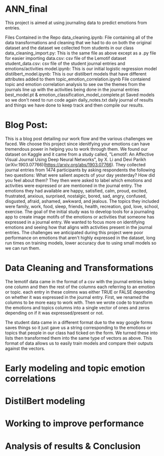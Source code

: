 # ANN_final
This project is aimed at using journaling data to predict emotions from entries. 

Files Contained in the Repo
data_cleaning.ipynb: 
    File containing all of the data transformations and cleaning that we had to do on
    both the original dataset and the dataset we collected from students in our class
data_cleaning_import.py: 
    This is the same file as above except as a .py file for easier importing
data.csv: 
    csv file of the Lemotif dataset
student_data.csv:
    csv file of the student journal entries and emotions/activities
model.ipynb:
    This is our initial logistic regression model
distilbert_model.ipynb:
    This is our distilbert models that have different attributes added to them
topic_emotion_correlation.ipynb
    File contaiend topic and emotion correlation analysis to see ow the themes from the journals
    line up with the activities being done in the journal entries
best_model.pt & emotion_classification_model_complete.pt
    Saved models so we don't need to run code again
daily_notes.txt
    daily journal of results and things we have done to keep track and then compile our results. 

# Blog Post:
This is a blog post detailing our work flow and the various challenges we faced. We choose this project since idenitfying your emotions can have tremendous power in helping you to work through them. We found our dataset on Kaggle and it came from a study called, "Lemotif: An Affective Visual Journal Using Deep Neural Networks", by X. Li and Devi Parikh (arXiv:1903.07766)(https://arxiv.org/abs/1903.07766). They collected journal entries from 1474 participants by asking respondents the following two questions: 
    What were salient aspects of your day yesterday? 
    How did you feel about them?
They then were asked to label which emotions and activities were expressed or are mentioned in the journal entry. The emotions they had available are happy, satisfied, calm, proud, excited, frustrated, anxious, surprised, nostalgic, bored, sad, angry, confused, disgusted, afraid, ashamed, awkward, and jealous. The topics they included were family, work, food, sleep, friends, health, recreation, god, love, school, exercise. The goal of the initial study was to develop tools for a journaling app to create image motifs of the emotions or activities that someone has expressed in a journal entry. We wanted to focus more on identifying emotions and seeing how that aligns with activities present in the journal entries. 
The challenges we anticipated during this project were poor performance on emotions that aren't highly expressed in the dataset, long run times on training models, lower accuracy due to using small models so we can run them. 

# Data Cleaning and Transformations
The lemotif data came in the format of a csv with the journal entries being one column and then the rest of the columns each referring to an emotion or topic. each entry in these colmns was either TRUE or FALSE depending on whether it was expressed in the journal entry. First, we renamed the columns to be more easy to work with. Then we wrote code to transform the emotions and topics columns into a single vector of ones and zeros depending on if it was expressed/present or not. 

The student data came in a different format due to the way google forms saves things so it just gave us a string corresponding to the emotions or topics that people in our class had ticked on the form. We turned these into lists then transformed them into the same type of vectors as above. This format of data allows us to easily train models and compare their outputs against the vectors. 

# Early modeling and topic emotion correlations

# DistilBert modeling

# Working to improve performance

# Analysis of results & Conclusion



